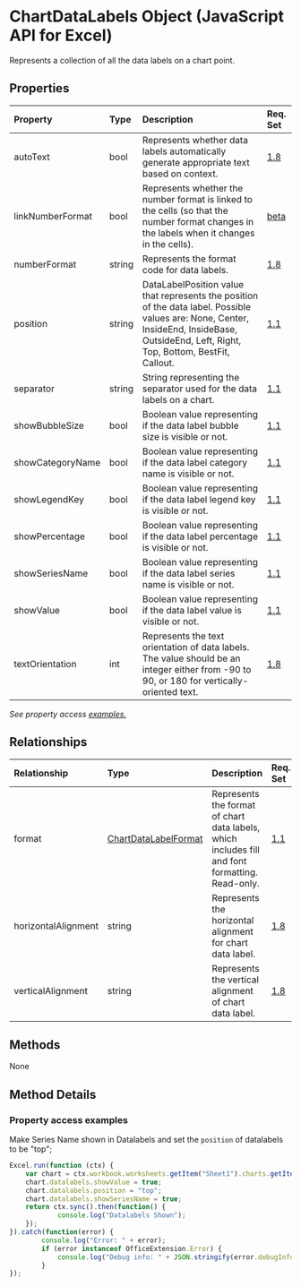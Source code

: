 # ChartDataLabels Object (JavaScript API for Excel)

Represents a collection of all the data labels on a chart point.

## Properties

| Property	   | Type	|Description| Req. Set|
|:---------------|:--------|:----------|:----|
|autoText|bool|Represents whether data labels automatically generate appropriate text based on context.|[1.8](../requirement-sets/excel-api-requirement-sets.md)|
|linkNumberFormat|bool|Represents whether the number format is linked to the cells (so that the number format changes in the labels when it changes in the cells).|[beta](../requirement-sets/excel-api-requirement-sets.md)|
|numberFormat|string|Represents the format code for data labels.|[1.8](../requirement-sets/excel-api-requirement-sets.md)|
|position|string|DataLabelPosition value that represents the position of the data label. Possible values are: None, Center, InsideEnd, InsideBase, OutsideEnd, Left, Right, Top, Bottom, BestFit, Callout.|[1.1](../requirement-sets/excel-api-requirement-sets.md)|
|separator|string|String representing the separator used for the data labels on a chart.|[1.1](../requirement-sets/excel-api-requirement-sets.md)|
|showBubbleSize|bool|Boolean value representing if the data label bubble size is visible or not.|[1.1](../requirement-sets/excel-api-requirement-sets.md)|
|showCategoryName|bool|Boolean value representing if the data label category name is visible or not.|[1.1](../requirement-sets/excel-api-requirement-sets.md)|
|showLegendKey|bool|Boolean value representing if the data label legend key is visible or not.|[1.1](../requirement-sets/excel-api-requirement-sets.md)|
|showPercentage|bool|Boolean value representing if the data label percentage is visible or not.|[1.1](../requirement-sets/excel-api-requirement-sets.md)|
|showSeriesName|bool|Boolean value representing if the data label series name is visible or not.|[1.1](../requirement-sets/excel-api-requirement-sets.md)|
|showValue|bool|Boolean value representing if the data label value is visible or not.|[1.1](../requirement-sets/excel-api-requirement-sets.md)|
|textOrientation|int|Represents the text orientation of data labels. The value should be an integer either from -90 to 90, or 180 for vertically-oriented text.|[1.8](../requirement-sets/excel-api-requirement-sets.md)|

_See property access [examples.](#property-access-examples)_

## Relationships
| Relationship | Type	|Description| Req. Set|
|:---------------|:--------|:----------|:----|
|format|[ChartDataLabelFormat](chartdatalabelformat.md)|Represents the format of chart data labels, which includes fill and font formatting. Read-only.|[1.1](../requirement-sets/excel-api-requirement-sets.md)|
|horizontalAlignment|string|Represents the horizontal alignment for chart data label.|[1.8](../requirement-sets/excel-api-requirement-sets.md)|
|verticalAlignment|string|Represents the vertical alignment of chart data label.|[1.8](../requirement-sets/excel-api-requirement-sets.md)|

## Methods
None


## Method Details

### Property access examples

Make Series Name shown in Datalabels and set the `position` of datalabels to be "top";

```js
Excel.run(function (ctx) { 
	var chart = ctx.workbook.worksheets.getItem("Sheet1").charts.getItem("Chart1");	
	chart.datalabels.showValue = true;
	chart.datalabels.position = "top";
	chart.datalabels.showSeriesName = true;
	return ctx.sync().then(function() {
			console.log("Datalabels Shown");
	});
}).catch(function(error) {
		console.log("Error: " + error);
		if (error instanceof OfficeExtension.Error) {
			console.log("Debug info: " + JSON.stringify(error.debugInfo));
		}
});
```
